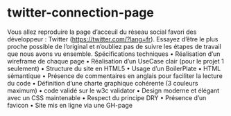 # twitter-connection-page

Vous allez reproduire la page d’acceuil du réseau social favori des développeur : Twitter
(https://twitter.com/?lang=fr). Essayez d’être le plus proche possible de l’original et n’oubliez pas
de suivre les étapes de travail que nous avons vu ensemble.
Spécifications techniques
• Réalisation d’un wireframe de chaque page
• Réalisation d’un UseCase clair (pour le projet 1 seulement)
• Structure du site en HTML5
• Usage d’un BoilerPlate
• HTML sémantique
• Présence de commentaires en anglais pour faciliter la lecture du code
• Définition d’une charte graphique cohérente (3 couleurs maximum)
• code validé sur le w3c validator
• Design moderne et élégant avec un CSS maintenable
• Respect du principe DRY
• Présence d’un favicon
• Site mis en ligne via une GH-page
